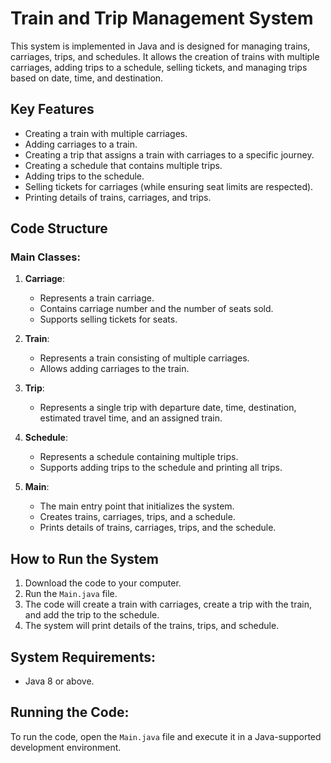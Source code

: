 # Train and Trip Management System

This system is implemented in Java and is designed for managing trains, carriages, trips, and schedules. It allows the creation of trains with multiple carriages, adding trips to a schedule, selling tickets, and managing trips based on date, time, and destination.

## Key Features
- Creating a train with multiple carriages.
- Adding carriages to a train.
- Creating a trip that assigns a train with carriages to a specific journey.
- Creating a schedule that contains multiple trips.
- Adding trips to the schedule.
- Selling tickets for carriages (while ensuring seat limits are respected).
- Printing details of trains, carriages, and trips.

## Code Structure

### Main Classes:
1. **Carriage**:
   - Represents a train carriage.
   - Contains carriage number and the number of seats sold.
   - Supports selling tickets for seats.

2. **Train**:
   - Represents a train consisting of multiple carriages.
   - Allows adding carriages to the train.

3. **Trip**:
   - Represents a single trip with departure date, time, destination, estimated travel time, and an assigned train.

4. **Schedule**:
   - Represents a schedule containing multiple trips.
   - Supports adding trips to the schedule and printing all trips.

5. **Main**:
   - The main entry point that initializes the system.
   - Creates trains, carriages, trips, and a schedule.
   - Prints details of trains, carriages, trips, and the schedule.

## How to Run the System
1. Download the code to your computer.
2. Run the `Main.java` file.
3. The code will create a train with carriages, create a trip with the train, and add the trip to the schedule.
4. The system will print details of the trains, trips, and schedule.

## System Requirements:
- Java 8 or above.

## Running the Code:
To run the code, open the `Main.java` file and execute it in a Java-supported development environment.
